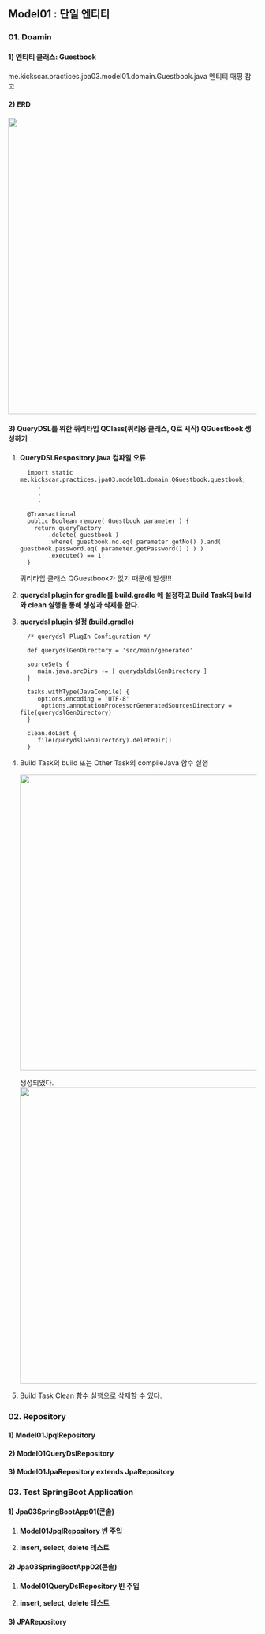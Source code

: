 ## Model01 : 단일 엔티티


### 01. Doamin

#### 1) 엔티티 클래스: Guestbook
   me.kickscar.practices.jpa03.model01.domain.Guestbook.java 엔티티 매핑 참고  
   
#### 2) ERD 
   <img src="http://assets.kickscar.me:8080/markdown/jpa-practices/30001.png" width="600px" />
   <br/>

#### 3) QueryDSL를 위한 쿼리타입 QClass(쿼리용 클래스, Q로 시작) QGuestbook 생성하기

  1. __QueryDSLRespository.java 컴파일 오류__  
     
     ```
       import static me.kickscar.practices.jpa03.model01.domain.QGuestbook.guestbook;  
          .  
          .  
          .  
 
       @Transactional
       public Boolean remove( Guestbook parameter ) {
         return queryFactory
             .delete( guestbook )
             .where( guestbook.no.eq( parameter.getNo() ).and( guestbook.password.eq( parameter.getPassword() ) ) )
             .execute() == 1;
       }
     ```
       
     쿼리타입 클래스 QGuestbook가 없기 때문에 발생!!!
  
  2. __querydsl plugin for gradle를 build.gradle 에 설정하고 Build Task의 build 와 clean 실행을 통해 생성과 삭제를 한다.__ 
  
  3. __querydsl plugin 설정 (build.gradle)__
  
     ```
       /* querydsl PlugIn Configuration */

       def querydslGenDirectory = 'src/main/generated'

       sourceSets {
          main.java.srcDirs += [ querydsldslGenDirectory ]
       }

       tasks.withType(JavaCompile) {
          options.encoding = 'UTF-8'
           options.annotationProcessorGeneratedSourcesDirectory = file(querydslGenDirectory)
       }

       clean.doLast {
          file(querydslGenDirectory).deleteDir()
       }  
     ```

  3. Build Task의 build 또는 Other Task의 compileJava 함수 실행
 
     <img src="http://assets.kickscar.me:8080/markdown/jpa-practices/30002.png" width="600px" />
     <br/>

     생성되었다.  
     <img src="http://assets.kickscar.me:8080/markdown/jpa-practices/30003.png" width="600px" />
  
  4. Build Task Clean 함수 실행으로 삭제할 수 있다.
  
  

### 02. Repository

#### 1) Model01JpqlRepository

#### 2) Model01QueryDslRepository

#### 3) Model01JpaRepository extends JpaRepository


### 03. Test SpringBoot Application

#### 1) Jpa03SpringBootApp01(콘솔)
  
  1. __Model01JpqlRepository 빈 주입__
  
  2. __insert, select, delete 테스트__ 


#### 2) Jpa03SpringBootApp02(콘솔)

  1. __Model01QueryDslRepository 빈 주입__

  2. __insert, select, delete 테스트__ 


#### 3) JPARepository